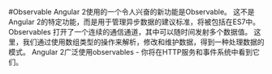 #Observable
Angular 2使用的一个令人兴奋的新功能是Observable。 这不是Angular 2的特定功能，而是用于管理异步数据的建议标准，将被包括在ES7中。 Observables 打开了一个连续的通信通道，其中可以随时间发射多个数据值。 这里，我们通过使用数组类型的操作来解析，修改和维护数据，得到一种处理数据的模式。 Angular 2广泛使用observables - 你将在HTTP服务和事件系统中看到它们。